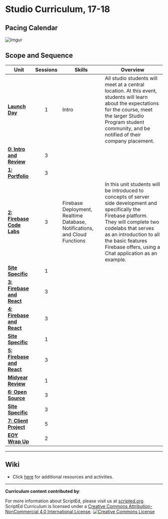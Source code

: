 # Studio Curriculum, 17-18

## Pacing Calendar
![Imgur](http://i.imgur.com/FjcjDdw.png)
## Scope and Sequence

| Unit  | Sessions | Skills | Overview|
|-------|:-------:|------|------|
| [**Launch Day**](units/launch) | 1  | Intro | All studio students will meet at a central location. At this event, students will learn about the expectations for the course, meet the larger Studio Program student community, and be notified of their company placement.|
| [**0: Intro and Review**](units/unit0) | 3 | | |
| [**1: Portfolio**](units/unit1) | 3 | | | 
| [**2: Firebase Code Labs**](units/unit2) | 3 | Firebase Deployment, Realtime Database, Notifications, and Cloud Functions | In this unit students will be introduced to concepts of server side development and specifically the Firebase platform. They will complete two codelabs that serves as an introduction to all the basic features Firebase offers, using a Chat application as an example. |
| [**Site Specific**]() | 1 | | | 
| [**3: Firebase and React**](units/unit3) | 3 | | |
| [**4: Firebase and React**](units/unit4) | 3 | | |
| [**Site Specific**]() | 1 | | |
| [**5: Firebase and React**](units/unit5) | 3 | | |
| [**Midyear Review**](units/midYearChallenge) | 1 | | |
| [**6: Open Source**](units/unit6) | 3 | | |
| [**Site Specific**]() | 3 | | |
| [**7: Client Project**](units/unit7) | 5 | | |
| [**EOY Wrap Up**](units/midYearChallenge) | 2 | | |

----
## Wiki

* Click [here](https://github.com/ScriptEdcurriculum/curriculum17-18/wiki/2:-Studio) for additional resources and activities.

----
**Curriculum content contributed by**: 

For more information about ScriptEd, please visit us at [scripted.org](https://www.scripted.org). 
<br>
ScriptEd Curriculum is licensed under a <a rel="license" href="http://creativecommons.org/licenses/by-nc/4.0/">Creative Commons Attribution-NonCommercial 4.0 International License</a>. 
<a rel="license" href="http://creativecommons.org/licenses/by-nc/4.0/"><img alt="Creative Commons License" style="border-width:0" src="https://i.creativecommons.org/l/by-nc/4.0/88x31.png" /></a>
